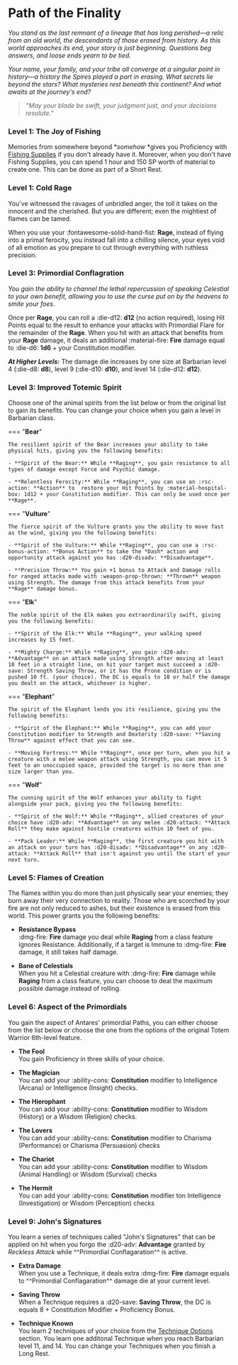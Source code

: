 # Path of the Finality

*You stand as the last remnant of a lineage that has long  perished—a relic from an old world, the descendants of those erased from history. As this world approaches its end, your story is just beginning. Questions beg answers, and loose ends yearn to be tied.* 

*Your name, your family, and your tribe all converge at a singular point in history—a history the Spires played a part in erasing. What secrets lie beyond the stars? What mysteries rest beneath this continent? And what awaits at the journey's end?*

> *“May your blade be swift, your judgment just, and your decisions resolute.”*

### Level 1: The Joy of Fishing

Memories from somewhere beyond **somehow* *gives you Proficiency with [Fishing Supplies](../../equipment/tools/artisan-tools.md#fishing-supplies) if you don't already have it. Moreover, when you don't have Fishing Supplies, you can spend 1 hour and 150 SP worth of material to create one. This can be done as part of a Short Rest.

### Level 1: Cold Rage

You've witnessed the ravages of unbridled anger, the toll it takes on the innocent and the cherished. But you are different; even the mightiest of flames can be tamed.

When you use your :fontawesome-solid-hand-fist: **Rage**, instead of flying into a primal ferocity, you instead fall into a chilling silence, your eyes void of all emotion as you prepare to cut through everything with ruthless precision.

### Level 3: Primordial Conflagration

*You gain the ability to channel the lethal repercussion of speaking Celestial to your own benefit, allowing you to use the curse put on by the heavens to smite your foes.*

Once per **Rage**, you can roll a :die-d12: **d12** (no action required), losing Hit Points equal to the result to enhance your attacks with Primordial Flare for the remainder of the **Rage**. When you hit with an attack that benefits from your **Rage** damage, it deals an additional :material-fire: **Fire** damage equal to :die-d6: **1d6** + your Constitution modifier.

***At Higher Levels:*** The damage die increases by one size at Barbarian level 4 (:die-d8: **d8**), level 9 (:die-d10: **d10**), and level 14 (:die-d12: **d12**).

### Level 3: Improved Totemic Spirit

Choose one of the animal spirits from the list below or from the original list to gain its benefits. You can change your choice when you gain a level in Barbarian class.

=== "**Bear**"
    
    The resilient spirit of the Bear increases your ability to take physical hits, giving you the following benefits:

    - **Spirit of the Bear:** While **Raging**, you gain resistance to all types of damage except Force and Psychic damage.

    - **Relentless Ferocity:** While **Raging**, you can use an :rsc-action: **Action** to  restore your Hit Points by :material-hospital-box: 1d12 + your Constitution modifier. This can only be used once per **Rage**.

=== "**Vulture**"
        
    The fierce spirit of the Vulture grants you the ability to move fast as the wind, giving you the following benefits:

    - **Spirit of the Vulture:** While **Raging**, you can use a :rsc-bonus-action: **Bonus Action** to take the *Dash* action and opportunity attack against you has :d20-disadv: **Disadvantage**.

    - **Precision Throw:** You gain +1 bonus to Attack and Damage rolls for ranged attacks made with :weapon-prop-thrown: **Thrown** weapon using Strength. The damage from this attack benefits from your **Rage** damage bonus.

=== "**Elk**"

    The noble spirit of the Elk makes you extraordinarily swift, giving you the following benefits:

    - **Spirit of the Elk:** While **Raging**, your walking speed increases by 15 feet.

    - **Mighty Charge:** While **Raging**, you gain :d20-adv: **Advantage** on an attack made using Strength after moving at least 10 feet in a straight line, on hit your target must succeed a :d20-save: Strength Saving Throw, or it has the Prone condition or is pushed 10 ft. (your choice). The DC is equals to 10 or half the damage you dealt on the attack, whichever is higher.

=== "**Elephant**"

    The spirit of the Elephant lends you its resilience, giving you the following benefits:

    - **Spirit of the Elephant:** While **Raging**, you can add your Constitution modifier to Strength and Dexterity :d20-save: **Saving Throw** against effect that you can see.

    - **Moving Fortress:** While **Raging**, once per turn, when you hit a creature with a melee weapon attack using Strength, you can move it 5 feet to an unoccupied space, provided the target is no more than one size larger than you.

=== "**Wolf**"
        
    The cunning spirit of the Wolf enhances your ability to fight alongside your pack, giving you the following benefits:

    - **Spirit of the Wolf:** While **Raging**, allied creatures of your choice have :d20-adv: **Advantage** on any melee :d20-attack: **Attack Roll** they make against hostile creatures within 10 feet of you.

    - **Pack Leader:** While **Raging**, the first creature you hit with an attack on your turn has :d20-disadv: **Disadvantage** on any :d20-attack: **Attack Roll** that isn't against you until the start of your next turn.

### Level 5: Flames of Creation 

The flames within you do more than just physically sear your enemies; they burn away their very connection to reality. Those who are scorched by your fire are not only reduced to ashes, but their existence is erased from this world. This power grants you the following benefits:

- **Resistance Bypass**  
:dmg-fire: **Fire** damage you deal while **Raging** from a class feature ignores Resistance. Additionally, if a target is Immune to :dmg-fire: **Fire** damage, it still takes half damage.

- **Bane of Celestials**  
When you hit a Celestial creature with :dmg-fire: **Fire** damage while **Raging** from a class feature, you can choose to deal the maximum possible damage instead of rolling.

### Level 6: Aspect of the Primordials

You gain the aspect of Antares' primordial Paths, you can either choose from the list below or choose the one from the options of the original Totem Warrior 6th-level feature.

- **The Fool**  
You gain Proficiency in three skills of your choice.

- **The Magician**  
You can add your :ability-cons: **Constitution** modifier to Intelligence (Arcana) or Intelligence (Insight) checks.

- **The Hierophant**  
You can add your :ability-cons: **Constitution** modifier to Wisdom (History) or a Wisdom (Religion) checks.

- **The Lovers**  
You can add your :ability-cons: **Constitution** modifier to Charisma (Performance) or Charisma (Persuasion) checks

- **The Chariot**  
You can add your :ability-cons: **Constitution** modifier to Wisdom (Animal Handling) or Wisdom (Survival) checks

- **The Hermit**  
You can add your :ability-cons: **Constitution** modifier ton Intelligence (Investigation) or Wisdom (Perception) checks

### Level 9: John's Signatures

You learn a series of techniques called "John's Signatures" that can be applied on hit when you forgo the :d20-adv: **Advantage** granted by *Reckless Attack* while ^^Primordial Conflagaration^^ is active. 

- **Extra Damage**  
When you use a Technique, it deals extra :dmg-fire: **Fire** damage equals to ^^Primordial Conflagaration^^ damage die at your current level.

- **Saving Throw**  
When a Technique requires a :d20-save: **Saving Throw**, the DC is equals 8 + Constitution Modifier + Proficiency Bonus.

- **Technique Known**  
You learn 2 techniques of your choice from the [Technique Options](technique.md) section. You learn one additonal Technique when you reach Barbarian level 11, and 14. You can change your Techniques when you finish a Long Rest.